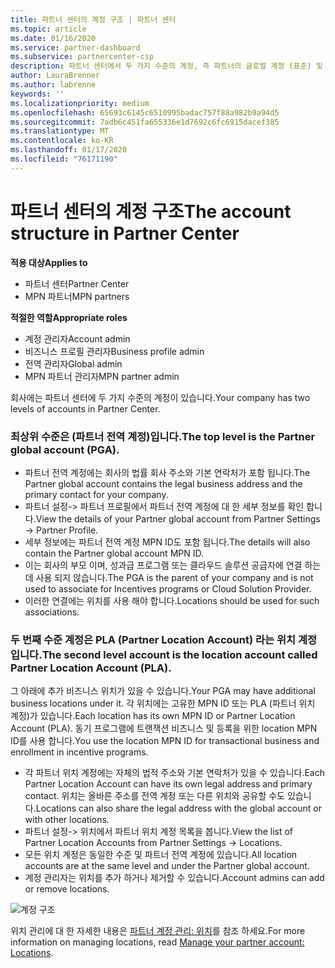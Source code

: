 ```yaml
---
title: 파트너 센터의 계정 구조 | 파트너 센터
ms.topic: article
ms.date: 01/16/2020
ms.service: partner-dashboard
ms.subservice: partnercenter-csp
description: 파트너 센터에서 두 가지 수준의 계정, 즉 파트너의 글로벌 계정 (표준) 및 PLA (파트너 위치 계정)에 대해 알아봅니다.
author: LauraBrenner
ms.author: labrenne
keywords: ''
ms.localizationpriority: medium
ms.openlocfilehash: 65693c6145c6510995badac757f88a982b9a94d5
ms.sourcegitcommit: 7adb6c451fa655336e1d7692c6fc6915dacef385
ms.translationtype: MT
ms.contentlocale: ko-KR
ms.lasthandoff: 01/17/2020
ms.locfileid: "76171190"
---
```

# <a name="the-account-structure-in-partner-center"></a><span data-ttu-id="46f4e-103">파트너 센터의 계정 구조</span><span class="sxs-lookup"><span data-stu-id="46f4e-103">The account structure in Partner Center</span></span>

<span data-ttu-id="46f4e-104">**적용 대상**</span><span class="sxs-lookup"><span data-stu-id="46f4e-104">**Applies to**</span></span>

- <span data-ttu-id="46f4e-105">파트너 센터</span><span class="sxs-lookup"><span data-stu-id="46f4e-105">Partner Center</span></span>
- <span data-ttu-id="46f4e-106">MPN 파트너</span><span class="sxs-lookup"><span data-stu-id="46f4e-106">MPN partners</span></span>

<span data-ttu-id="46f4e-107">**적절한 역할**</span><span class="sxs-lookup"><span data-stu-id="46f4e-107">**Appropriate roles**</span></span>

- <span data-ttu-id="46f4e-108">계정 관리자</span><span class="sxs-lookup"><span data-stu-id="46f4e-108">Account admin</span></span>
- <span data-ttu-id="46f4e-109">비즈니스 프로필 관리자</span><span class="sxs-lookup"><span data-stu-id="46f4e-109">Business profile admin</span></span>
- <span data-ttu-id="46f4e-110">전역 관리자</span><span class="sxs-lookup"><span data-stu-id="46f4e-110">Global admin</span></span>
- <span data-ttu-id="46f4e-111">MPN 파트너 관리자</span><span class="sxs-lookup"><span data-stu-id="46f4e-111">MPN partner admin</span></span>

<span data-ttu-id="46f4e-112">회사에는 파트너 센터에 두 가지 수준의 계정이 있습니다.</span><span class="sxs-lookup"><span data-stu-id="46f4e-112">Your company has two levels of accounts in Partner Center.</span></span>

### <a name="the-top-level-is-the-partner-global-account-pga"></a><span data-ttu-id="46f4e-113">최상위 수준은 (파트너 전역 계정)입니다.</span><span class="sxs-lookup"><span data-stu-id="46f4e-113">The top level is the Partner global account (PGA).</span></span>

- <span data-ttu-id="46f4e-114">파트너 전역 계정에는 회사의 법률 회사 주소와 기본 연락처가 포함 됩니다.</span><span class="sxs-lookup"><span data-stu-id="46f4e-114">The Partner global account contains the legal business address and the primary contact for your company.</span></span> 
- <span data-ttu-id="46f4e-115">파트너 설정-> 파트너 프로필에서 파트너 전역 계정에 대 한 세부 정보를 확인 합니다.</span><span class="sxs-lookup"><span data-stu-id="46f4e-115">View the details of your Partner global account from Partner Settings -> Partner Profile.</span></span>
- <span data-ttu-id="46f4e-116">세부 정보에는 파트너 전역 계정 MPN ID도 포함 됩니다.</span><span class="sxs-lookup"><span data-stu-id="46f4e-116">The details will also contain the Partner global account MPN ID.</span></span> 
- <span data-ttu-id="46f4e-117">이는 회사의 부모 이며, 성과급 프로그램 또는 클라우드 솔루션 공급자에 연결 하는 데 사용 되지 않습니다.</span><span class="sxs-lookup"><span data-stu-id="46f4e-117">The PGA is the parent of your company and is not used to associate for Incentives programs or Cloud Solution Provider.</span></span> 
- <span data-ttu-id="46f4e-118">이러한 연결에는 위치를 사용 해야 합니다.</span><span class="sxs-lookup"><span data-stu-id="46f4e-118">Locations should be used for such associations.</span></span>

### <a name="the-second-level-account-is-the-location-account-called-partner-location-account-pla"></a><span data-ttu-id="46f4e-119">두 번째 수준 계정은 PLA (Partner Location Account) 라는 위치 계정입니다.</span><span class="sxs-lookup"><span data-stu-id="46f4e-119">The second level account is the location account called Partner Location Account (PLA).</span></span>

<span data-ttu-id="46f4e-120">그 아래에 추가 비즈니스 위치가 있을 수 있습니다.</span><span class="sxs-lookup"><span data-stu-id="46f4e-120">Your PGA may have additional business locations under it.</span></span> <span data-ttu-id="46f4e-121">각 위치에는 고유한 MPN ID 또는 PLA (파트너 위치 계정)가 있습니다.</span><span class="sxs-lookup"><span data-stu-id="46f4e-121">Each location has its own MPN ID or Partner Location Account (PLA).</span></span> <span data-ttu-id="46f4e-122">동기 프로그램에 트랜잭션 비즈니스 및 등록을 위한 location MPN ID를 사용 합니다.</span><span class="sxs-lookup"><span data-stu-id="46f4e-122">You use the location MPN ID for transactional business and enrollment in incentive programs.</span></span>

- <span data-ttu-id="46f4e-123">각 파트너 위치 계정에는 자체의 법적 주소와 기본 연락처가 있을 수 있습니다.</span><span class="sxs-lookup"><span data-stu-id="46f4e-123">Each Partner Location Account can have its own legal address and primary contact.</span></span> <span data-ttu-id="46f4e-124">위치는 올바른 주소를 전역 계정 또는 다른 위치와 공유할 수도 있습니다.</span><span class="sxs-lookup"><span data-stu-id="46f4e-124">Locations can also share the legal address with the global account or with other locations.</span></span>
- <span data-ttu-id="46f4e-125">파트너 설정-> 위치에서 파트너 위치 계정 목록을 봅니다.</span><span class="sxs-lookup"><span data-stu-id="46f4e-125">View the list of Partner Location Accounts from Partner Settings -> Locations.</span></span>
- <span data-ttu-id="46f4e-126">모든 위치 계정은 동일한 수준 및 파트너 전역 계정에 있습니다.</span><span class="sxs-lookup"><span data-stu-id="46f4e-126">All location accounts are at the same level and under the Partner global account.</span></span>
- <span data-ttu-id="46f4e-127">계정 관리자는 위치를 추가 하거나 제거할 수 있습니다.</span><span class="sxs-lookup"><span data-stu-id="46f4e-127">Account admins can add or remove locations.</span></span>

![계정 구조](images/accountstructure.png)

<span data-ttu-id="46f4e-129">위치 관리에 대 한 자세한 내용은 [파트너 계정 관리: 위치](manage-locations.md)를 참조 하세요.</span><span class="sxs-lookup"><span data-stu-id="46f4e-129">For more information on managing locations, read [Manage your partner account: Locations](manage-locations.md).</span></span> 




















